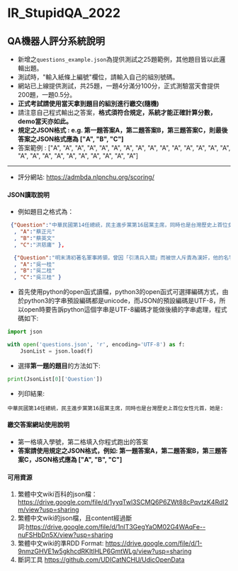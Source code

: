 # IR_StupidQA_2022
## QA機器人評分系統說明

- 新增之`questions_example.json`為提供測試之25題範例，其他題目皆以此邏輯出題。
- 測試時，"輸入紙條上編號"欄位，請輸入自己的組別號碼。
- 網站已上線提供測試，共25題，一題4分滿分100分，正式測驗當天會提供200題，一題0.5分。
-  **正式考試請使用當天拿到題目的組別進行繳交(隨機)**
- 請注意自己程式輸出之答案，**格式須符合規定，系統才能正確計算分數，demo當天亦如此。**
- **規定之JSON格式 : e.g. 第一題答案A，第二題答案B，第三題答案C，則最後答案之JSON格式應為 ["A", "B", "C"]**
- 答案範例 : ["A", "A", "A", "A", "A", "A", "A", "A", "A", "A", "A", "A", "A", "A", "A", "A", "A", "A", "A", "A", "A", "A", "A", "A", "A"]

---

- 評分網站: <https://admbda.nlpnchu.org/scoring/>

#### JSON讀取說明
- 例如題目之格式為：
```json
 {"Question":"中華民國第14任總統，民主進步黨第16屆黨主席，同時也是台灣歷史上首位女性元首，她是:" 
  , "A":"蔡正元"
  , "B":"蔡英文"
  , "C":"洪慈庸" },

  {"Question":"明末清初著名軍事將領，曾因「引清兵入關」而被世人斥責為漢奸，他的名字叫做:" 
  , "A":"吳一桂"
  , "B":"吳二桂"
  , "C":"吳三桂" }
```
- 首先使用python的open函式讀檔，python3的open函式可選擇編碼方式，由於python3的字串預設編碼都是unicode，而JSON的預設編碼是UTF-8，所以open時要告訴python這個字串是UTF-8編碼才能做後續的字串處理，程式碼如下:
```python
import json

with open('questions.json', 'r', encoding='UTF-8') as f:
	JsonList = json.load(f)
```

- 選擇**第一題的題目**的方法如下:
```python
print(JsonList[0]['Question'])
```
- 列印結果:
```
中華民國第14任總統，民主進步黨第16屆黨主席，同時也是台灣歷史上首位女性元首，她是:
```


#### 繳交答案網站使用說明
- 第一格填入學號，第二格填入你程式跑出的答案
- **答案請使用規定之JSON格式，例如: 第一題答案A，第二題答案B，第三題答案C，JSON格式應為 ["A", "B", "C"]**

#### 可用資源
1. 繁體中文wiki百科的json檔： https://drive.google.com/file/d/1yyqTwl3SCMQ6P6ZWt88cPqvtzK4RdI2m/view?usp=sharing
2. 繁體中文wiki的json檔，且content經過斷詞:https://drive.google.com/file/d/1nlT3GegYaOM02G4WAqFe--nuFSHbDn5X/view?usp=sharing
3. 繁體中文wiki的準RDD Format: https://drive.google.com/file/d/1-9nmzGHVE1w5gkhcdRKItIHLP6GmtWLg/view?usp=sharing 
4. 斷詞工具 https://github.com/UDICatNCHU/UdicOpenData 
